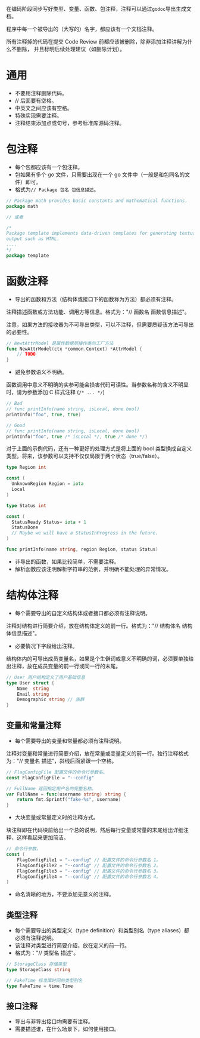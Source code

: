 在编码阶段同步写好类型、变量、函数、包注释，注释可以通过`godoc`导出生成文档。

程序中每一个被导出的（大写的）名字，都应该有一个文档注释。

所有注释掉的代码在提交 Code Review 前都应该被删除，除非添加注释讲解为什么不删除， 并且标明后续处理建议（如删除计划）。

# 通用
- 不要用注释删除代码。
- // 后面要有空格。
- 中英文之间应该有空格。
- 特殊实现需要注释。
- 注释结束添加点或句号，参考标准库源码注释。

# 包注释
- 每个包都应该有一个包注释。
- 包如果有多个 go 文件，只需要出现在一个 go 文件中（一般是和包同名的文件）即可。
- 格式为`// Package 包名 包信息描述`。

```go
// Package math provides basic constants and mathematical functions.
package math

// 或者

/*
Package template implements data-driven templates for generating textual
output such as HTML.
....
*/
package template
```

# 函数注释
- 导出的函数和方法（结构体或接口下的函数称为方法）都必须有注释。

注释描述函数或方法功能、调用方等信息。格式为："// 函数名 函数信息描述"。

注意，如果方法的接收器为不可导出类型，可以不注释，但需要质疑该方法可导出的必要性。
```go
// NewtAttrModel 是属性数据层操作类的工厂方法
func NewAttrModel(ctx *common.Context) *AttrModel {
    // TODO
}
```
- 避免参数语义不明确。

函数调用中意义不明确的实参可能会损害代码可读性。当参数名称的含义不明显时，请为参数添加 C 样式注释 (`/* ... */`)
```go
// Bad
// func printInfo(name string, isLocal, done bool)
printInfo("foo", true, true)

// Good 
// func printInfo(name string, isLocal, done bool)
printInfo("foo", true /* isLocal */, true /* done */)
```
对于上面的示例代码，还有一种更好的处理方式是将上面的 bool 类型换成自定义类型。将来，该参数可以支持不仅仅局限于两个状态（true/false）。
```go
type Region int

const (
  UnknownRegion Region = iota
  Local
)

type Status int

const (
  StatusReady Status= iota + 1
  StatusDone
  // Maybe we will have a StatusInProgress in the future.
)

func printInfo(name string, region Region, status Status)
```
- 非导出的函数，如果比较简单，不需要注释。
- 解析函数应该注明解析字符串的范例，并明确不能处理的异常情况。

# 结构体注释
- 每个需要导出的自定义结构体或者接口都必须有注释说明。

注释对结构进行简要介绍，放在结构体定义的前一行。格式为："// 结构体名 结构体信息描述"。

- 必要情况下字段给出注释。

结构体内的可导出成员变量名，如果是个生僻词或意义不明确的词，必须要单独给出注释，放在成员变量的前一行或同一行的末尾。
```go
// User 用户结构定义了用户基础信息
type User struct {
    Name  string
    Email string
    Demographic string // 族群
}
```
## 变量和常量注释
- 每个需要导出的变量和常量都必须有注释说明。

注释对变量和常量进行简要介绍，放在常量或变量定义的前一行。独行注释格式为："// 变量名 描述"，斜线后面紧跟一个空格。
```go
// FlagConfigFile 配置文件的命令行参数名。
const FlagConfigFile = "--config"

// FullName 返回指定用户名的完整名称。
var FullName = func(username string) string {
    return fmt.Sprintf("fake-%s", username)
}
```
- 大块变量或常量定义时的注释方式。

块注释即在代码块前给出一个总的说明，然后每行变量或常量的末尾给出详细注释，这样看起来更加简洁。
```go
// 命令行参数。
const (
    FlagConfigFile1 = "--config" // 配置文件的命令行参数名 1。
    FlagConfigFile2 = "--config" // 配置文件的命令行参数名 2。
    FlagConfigFile3 = "--config" // 配置文件的命令行参数名 3。
    FlagConfigFile4 = "--config" // 配置文件的命令行参数名 4。
)
```
- 命名清晰的地方，不要添加无意义的注释。
## 类型注释
- 每个需要导出的类型定义（type definition）和类型别名（type aliases）都必须有注释说明。
- 该注释对类型进行简要介绍，放在定义的前一行。
- 格式为："// 类型名 描述"。

```go
// StorageClass 存储类型
type StorageClass string

// FakeTime 标准库时间的类型别名
type FakeTime = time.Time
```
## 接口注释
- 导出与非导出接口均需要有注释。
- 需要描述谁，在什么场景下，如何使用接口。